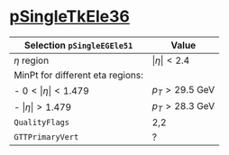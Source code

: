 # [pSingleTkEle36](../Phase2Menu_Legacy/SingleTkEle36.html)

| Selection `pSingleEGEle51`                                        | Value                                 |
|-------------------------------------------------------------------|---------------------------------------|
| $\eta$ region                                                     | $\lvert\eta\rvert < 2.4$              |
| MinPt for different eta regions:                                  |                                       |
|    - $0<\lvert\eta\rvert<1.479$                                   | $p_T>29.5$ GeV                        |
|    - $\lvert\eta\rvert>1.479$                                     | $p_T>28.3$ GeV                        |
| `QualityFlags`                                                    | 2,2                                   |
| `GTTPrimaryVert`                                                  | ?                                     |
